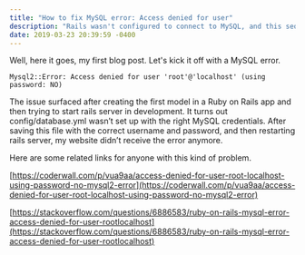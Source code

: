```yaml
---
title: "How to fix MySQL error: Access denied for user"
description: "Rails wasn't configured to connect to MySQL, and this sequence of events exposed the issue."
date: 2019-03-23 20:39:59 -0400
---
```


Well, here it goes, my first blog post. Let's kick it off with a MySQL error.

`Mysql2::Error: Access denied for user 'root'@'localhost' (using password: NO)`

The issue surfaced after creating the first model in a Ruby on Rails app and then trying to start rails server in development. It turns out config/database.yml wasn’t set up with the right MySQL credentials. After saving this file with the correct username and password, and then restarting rails server, my website didn’t receive the error anymore.

Here are some related links for anyone with this kind of problem.

[https://coderwall.com/p/vua9aa/access-denied-for-user-root-localhost-using-password-no-mysql2-error](https://coderwall.com/p/vua9aa/access-denied-for-user-root-localhost-using-password-no-mysql2-error)

[https://stackoverflow.com/questions/6886583/ruby-on-rails-mysql-error-access-denied-for-user-rootlocalhost](https://stackoverflow.com/questions/6886583/ruby-on-rails-mysql-error-access-denied-for-user-rootlocalhost)
